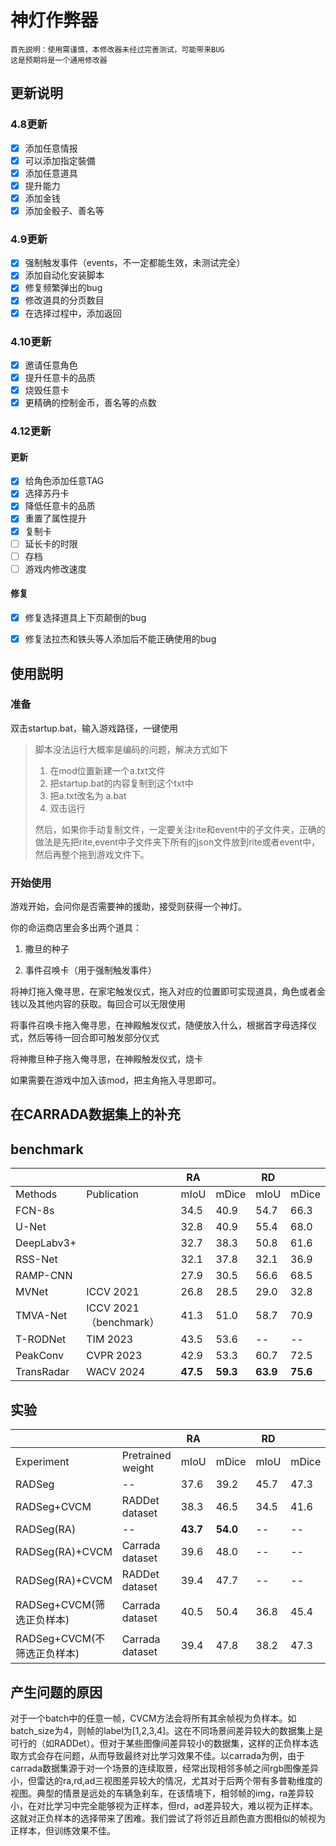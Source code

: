 # 神灯作弊器

```
首先説明：使用需谨慎，本修改器未经过完善测试，可能带来BUG
这是预期将是一个通用修改器
```

## 更新说明

### 4.8更新

- [x] 添加任意情报
- [x] 可以添加指定裝備
- [x] 添加任意道具
- [x] 提升能力
- [x] 添加金钱
- [x] 添加金骰子、善名等

### 4.9更新

- [x] 强制触发事件（events，不一定都能生效，未测试完全）
- [x] 添加自动化安装脚本
- [x] 修复频繁弹出的bug
- [x] 修改道具的分页数目
- [x] 在选择过程中，添加返回

### 4.10更新

- [x] 邀请任意角色
- [x] 提升任意卡的品质
- [x] 烧毁任意卡
- [x] 更精确的控制金币，善名等的点数

### 4.12更新

#### 更新

- [x] 给角色添加任意TAG
- [x] 选择苏丹卡
- [x] 降低任意卡的品质
- [x] 重置了属性提升
- [x] 复制卡
- [ ] 延长卡的时限
- [ ] 存档
- [ ] 游戏内修改速度

#### 修复

- [x] 修复选择道具上下页颠倒的bug
- [x] 修复法拉杰和铁头等人添加后不能正确使用的bug



## 使用説明

### 准备

双击startup.bat，输入游戏路径，一键使用

> 脚本没法运行大概率是编码的问题，解决方式如下
>
> 1. 在mod位置新建一个a.txt文件
> 2. 把startup.bat的内容复制到这个txt中
> 3. 把a.txt改名为 a.bat
> 4. 双击运行
>
> 然后，如果你手动复制文件，一定要关注rite和event中的子文件夹，正确的做法是先把rite,event中子文件夹下所有的json文件放到rite或者event中，然后再整个拖到游戏文件下。
>

### 开始使用

游戏开始，会问你是否需要神的援助，接受则获得一个神灯。

你的命运商店里会多出两个道具：

1. 撒旦的种子

2. 事件召唤卡（用于强制触发事件）

   

将神灯拖入俺寻思，在家宅触发仪式，拖入对应的位置即可实现道具，角色或者金钱以及其他内容的获取。每回合可以无限使用

将事件召唤卡拖入俺寻思，在神殿触发仪式，随便放入什么，根据首字母选择仪式，然后等待一回合即可触发部分仪式

将神撒旦种子拖入俺寻思，在神殿触发仪式，烧卡

如果需要在游戏中加入该mod，把主角拖入寻思即可。



## 在CARRADA数据集上的补充

## benchmark

|            |                        | RA       |          | RD       |          |
| ---------- | ---------------------- | -------- | -------- | -------- | -------- |
| Methods    | Publication            | mIoU     | mDice    | mIoU     | mDice    |
| FCN-8s     |                        | 34.5     | 40.9     | 54.7     | 66.3     |
| U-Net      |                        | 32.8     | 40.9     | 55.4     | 68.0     |
| DeepLabv3+ |                        | 32.7     | 38.3     | 50.8     | 61.6     |
| RSS-Net    |                        | 32.1     | 37.8     | 32.1     | 36.9     |
| RAMP-CNN   |                        | 27.9     | 30.5     | 56.6     | 68.5     |
| MVNet      | ICCV 2021              | 26.8     | 28.5     | 29.0     | 32.8     |
| TMVA-Net   | ICCV 2021（benchmark） | 41.3     | 51.0     | 58.7     | 70.9     |
| T-RODNet   | TIM 2023               | 43.5     | 53.6     | --       | --       |
| PeakConv   | CVPR 2023              | 42.9     | 53.3     | 60.7     | 72.5     |
| TransRadar | WACV 2024              | **47.5** | **59.3** | **63.9** | **75.6** |

## 实验

|                             |                   | RA       |          | RD   |       |
| --------------------------- | ----------------- | -------- | -------- | ---- | ----- |
| Experiment                  | Pretrained weight | mIoU     | mDice    | mIoU | mDice |
| RADSeg                      | --                | 37.6     | 39.2     | 45.7 | 47.3  |
| RADSeg+CVCM                 | RADDet dataset    | 38.3     | 46.5     | 34.5 | 41.6  |
| RADSeg(RA)                  | --                | **43.7** | **54.0** | --   | --    |
| RADSeg(RA)+CVCM             | Carrada dataset   | 39.6     | 48.0     | --   | --    |
| RADSeg(RA)+CVCM             | RADDet dataset    | 39.4     | 47.7     | --   | --    |
| RADSeg+CVCM(筛选正负样本)   | Carrada dataset   | 40.5     | 50.4     | 36.8 | 45.4  |
| RADSeg+CVCM(不筛选正负样本) | Carrada dataset   | 39.4     | 47.8     | 38.2 | 47.3  |

## 产生问题的原因

对于一个batch中的任意一帧，CVCM方法会将所有其余帧视为负样本。如batch_size为4，则帧的label为[1,2,3,4]。这在不同场景间差异较大的数据集上是可行的（如RADDet）。但对于某些图像间差异较小的数据集，这样的正负样本选取方式会存在问题，从而导致最终对比学习效果不佳。以carrada为例，由于carrada数据集源于对一个场景的连续取景，经常出现相邻多帧之间rgb图像差异小，但雷达的ra,rd,ad三视图差异较大的情况，尤其对于后两个带有多普勒维度的视图。典型的情景是远处的车辆急刹车，在该情境下，相邻帧的img，ra差异较小，在对比学习中完全能够视为正样本，但rd，ad差异较大，难以视为正样本。这就对正负样本的选择带来了困难。我们尝试了将邻近且颜色直方图相似的帧视为正样本，但训练效果不佳。
